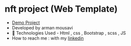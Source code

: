 # nft project (Web Template)


- [Demo Project](https://nft-project-sandy-sigma.vercel.app/)
- Developed by arman mousavi
- 🤖 Technologies Used - Html , css , Bootstrap , scss , JS
- How to reach me : with my
[linkedin](https://www.linkedin.com/in/armmanmousavi20/)


